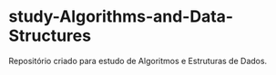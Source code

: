 # study-Algorithms-and-Data-Structures
Repositório criado para estudo de Algoritmos e Estruturas de Dados.
